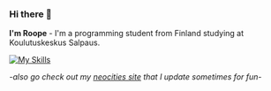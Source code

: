 ### Hi there 👋

**I'm Roope** - I'm a programming student from Finland studying at Koulutuskeskus Salpaus.

[![My Skills](https://skillicons.dev/icons?i=js,ts,nodejs,mongodb,react,flutter,html,css)](https://skillicons.dev)

*-also go check out my [neocities site](skrubbys.neocities.org) that I update sometimes for fun-*
<!--
**RoopeKoskelo/RoopeKoskelo** is a ✨ _special_ ✨ repository because its `README.md` (this file) appears on your GitHub profile.

Here are some ideas to get you started:

- 🔭 I’m currently working on ...
- 🌱 I’m currently learning ...
- 👯 I’m looking to collaborate on ...
- 🤔 I’m looking for help with ...
- 💬 Ask me about ...
- 📫 How to reach me: ...
- 😄 Pronouns: ...
- ⚡ Fun fact: ...
-->
